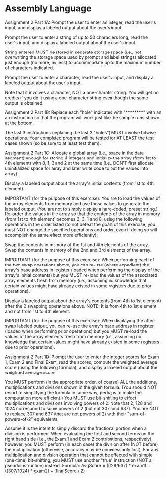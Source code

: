 # Assembly Language

Assignment 2 Part 1A:
Prompt the user to enter an integer, 
read the user's input, and display a labeled output 
about the user's input. 
 
Prompt the user to enter a string of up to 50 characters 
long, read the user's input, and display a labeled output 
about the user's input. 
 
String entered MUST be stored in separate storage space 
(i.e., not overwriting the storage space used by prompt 
and label strings) allocated just enough 
(no more, no less) to accommodate up to the maximum 
number of characters indicated. 
 
Prompt the user to enter a character,
read the user's input, and display a labeled output
about the user's input.
 
Note that it involves a character,
NOT a one-charater string. You will get no credits 
if you do it using a one-character string even though 
the same output is obtained.

Assignment 2 Part 1B:
Replace each "hole" indicated with "********" with an
an instruction so that the program will work just like 
the sample runs shown at the bottom.

The last 3 instructions (replacing the last 3 "holes")
MUST involve bitwise operations.
Your completed program will be tested for AT LEAST the 
test cases shown (so be sure to at least test them).

Assignment 2 Part 1C:
Allocate a global array (i.e., space in the data segment) enough for
storing 4 integers and initialize the array (from 1st to 4th element)
with 8, 1, 3 and 2 at the same time (i.e., DON'T first allocate
uninitialized space for array and later write code to put the values
into array).

Display a labeled output about the array's initial contents
(from 1st to 4th element).

IMPORTANT (for the purpose of this exercise):
You are to load the values of the array elements from
memory and use those values to generate the labeled output.
(You are not to simply display a hard-coded, preset string.)
Re-order the values in the array so that the contents of the array in
memory (from 1st to 4th element) becomes 2, 3, 1 and 8, using the following
operations in the order listed (to not defeat the goals of this exercise,
you must NOT change the specified operations and order, even if doing
so will accomplish the same effect more efficiently):

Swap the contents in memory of the 1st and 4th elements of the array.
Swap the contents in memory of the 2nd and 3rd elements of the array.

IMPORTANT (for the purpose of this exercise):
When performing each of the two swap operations above, you can re-use
(where expedient) the array's base address in register (loaded when
performing the display of the array's initial contents) but you MUST re-load
the values of the associated array elements fresh from memory
(i.e., assuming no knowledge that certain values might have already existed
in some registers due to prior operations).

Display a labeled output about the array's contents (from 4th to 1st element)
after the 2 swapping operations above.
NOTE: It is from 4th to 1st element and not from 1st to 4th element.

IMPORTANT (for the purpose of this exercise):
When displaying the after-swap labeled output, you can re-use the array's base 
address in register (loaded when performing prior operations) but you MUST re-load 
the values of the array elements fresh from memory (i.e., assuming no knowledge that 
certain values might have already existed in some registers due to prior operations).

Assignment 2 Part 1D:
Prompt the user to enter the integer scores for Exam 1, Exam 2 and Final Exam,
read the scores, compute the weighted average score
(using the following formula), and display a labeled output about the
weighted average score.

You MUST perform (in the appropriate order, of course) ALL the additions,
multiplications and divisions shown in the given formula.
(You should NOT resort to simplifying the formula in some way, perhaps
to make the computation more efficient.)
You MUST use bit-shifting to effect multiplications and divisions
involving powers of 2.
Note that 2, 128 and 1024 correspond to some powers of 2
(but not 307 amd 637).
You are NOT to replace 307 and 637 (that are not powers of 2) with their
"sum-of-powers-of-2" equivalents.

Assume it is the intent to simply discard the fractional portion when a
division is performed. When evaluating the first and second terms on the
right hand side (i.e., the Exam 1 and Exam 2 contributions, respectively),
however, you MUST perform (in each case) the division after (NOT before) the
multiplication (otherwise, accuracy may be unnecessarily lost).
For any multiplication and division operation that cannot be effected with
simple (one-time) bit-shifting, you MUST use another "true" instruction
(NOT a pseudoinstruction) instead.
Formula:
AvgScore = ((128/637) * exam1) + ((307/1024) * exam2) + (finalScore / 2)
